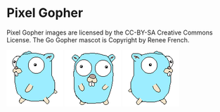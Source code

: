 # Pixel Gopher

Pixel Gopher images are licensed by the CC-BY-SA Creative Commons License.
The Go Gopher mascot is Copyright by Renee French.

![Gopher](./gopher_walking_left.gif)
![Gopher](./gopher_standing.gif)
![Gopher](./gopher_walking_right.gif)
